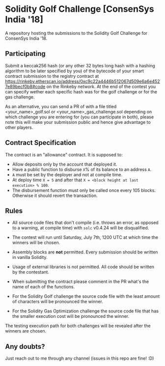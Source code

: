 # Solidity Golf Challenge [ConsenSys India '18]

A repository hosting the submissions to the Solidity Golf Challenge for ConsenSys India '18.

## Participating

Submit a keccak256 hash (or any other 32 bytes long hash with a hashing algorithm to be later specified by you) of the bytecode of your smart contract submission to the registry contract at https://rinkeby.etherscan.io/address/0xc9c22a4446b512067d509e6a6e4527e89becf0b8#code on the Rinkeby network. At the end of the contest you can specify wether each specific hash was for the golf challenge or for the gas challenge.

As an alternative, you can send a PR of with a file titled <your_name>_golf.sol or <your_name>_gas_challenge.sol depending on which challenge you are entering for (you can participate in both), please note this will make your submission public and hence give advantage to other players.

## Contract Specification

The contract is an "allowance" contract. It is supposed to:

* Allow deposits only by the account that deployed it.
* Have a public function  to disburse `X`% of its balance to an address `A`.
* `A` must be set by the deployer and not at compile time.
* At deploy time `X = 5` and after that `X = <block height at last execution> % 100`.
* The disbursement function must only be called once every 105 blocks. Otherwise it should revert the transaction.

## Rules

* All source code files that don't compile (i.e. throws an error, as opposed to a warning, at compile time) with `solc` v0.4.24 will be disqualified.
* The contest will run until Saturday, July 7th, 1200 UTC at which time the winners will be chosen.
* Assembly blocks are **not** permitted. Every submission should be written in vanilla Solidity.
* Usage of external libraries is not permitted. All code should be written by the contestant.
* When submitting the contract please comment in the PR what's the name of each of the functions.

* For the Solidity Golf challenge the source code file with the least amount of characters will be pronounced the winner.
* For the Solidity Gas Optimization challenge the source code file that has the smaller execution cost will be pronounced the winner.

The testing execution path for both challenges will be revealed after the winners are chosen.

## Any doubts?

Just reach out to me through any channel (issues in this repo are fine! :D)
